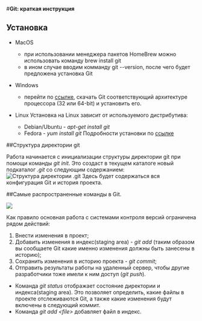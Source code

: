 #**Git: краткая инструкция**

## Установка

* MacOS
   - при  использовании менеджера пакетов HomeBrew можно использовать команду brew install git
   - в ином случае вводим комманду git --version, после чего будет предложена установка Git

* Windows
    - перейти по [ссылке](https://git-scm.com/download/win), скачать Git соответствующий архитектуре процессора (32 или 64-bit) и установить его.

* Linux
Установка на Linux зависит от используемого дистрибутива:
    - Debian/Ubuntu - _apt-get install git_
    - Fedora - _yum install git_
Подробности установки по [ссылке](https://git-scm.com/download/linux)        

##Структура директории git

Работа начинается с инициализации структуры директории git при помощи команды _git init_. Это создаст в текущем каталоге новый подкаталог _.git_ со следующим содержанием:
![Структура директории .git](https://habrastorage.org/getpro/habr/upload_files/c70/fa6/208/c70fa6208ebc363490186b7b7a867161.png)
Здесь будет содержаться вся конфигурация Git и история проекта.

##Самые распространенные команды в Git.

![](https://habrastorage.org/r/w1560/getpro/habr/upload_files/dfc/c68/df2/dfcc68df2d9384b1ad2c73e873f66af1.png)

Как правило основная работа с системами контроля версий ограничена рядом действий:
1. Внести изменения в проект;
2. Добавить изменения в индекс(staging area) - _git add_ (таким образом вы сообщаете Git какие именно изменения должны быть занесены в историю);
3. Сохранить изменения в историю проекта - _git commit_;
4. Отправить результаты работы на удаленный сервер, чтобы другие разработчики тоже имели к ним доступ (_git push_).

* Команда _git status_
    отображает состояние директории и индекса(staging area). Это позволяет определить, какие файлы в проекте отслеживаются Git, а также какие изменения будут включены в следующий коммит.
* Команда _git add \<file>_
    добавляет файл в индекс.